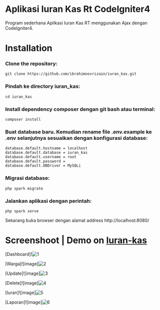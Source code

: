 # Aplikasi Iuran Kas Rt CodeIgniter4

Program sederhana Aplikasi Iuran Kas RT menggunakan Ajax dengan CodeIgniter4.

# Installation

### Clone the repository:

```
git clone https://github.com/ibrahimnovrizain/iuran_kas.git
```

### Pindah ke directory iuran_kas:

```
cd iuran_kas
```

### Install dependency composer dengan git bash atau terminal:

```
composer install
```

### Buat database baru. Kemudian rename file .env.example ke .env selanjutnya sesuaikan dengan konfigurasi database:

```
database.default.hostname = localhost
database.default.database = iuran_kas
database.default.username = root
database.default.password =
database.default.DBDriver = MySQLi
```

### Migrasi database:

```
php spark migrate
```


### Jalankan aplikasi dengan perintah:

```
php spark serve
```

Sekarang buka browser dengan alamat address http://localhost:8080/

# Screenshoot | Demo on [Iuran-kas](http://iuran-kas.xyz/)



[Dashboard]!![1](https://user-images.githubusercontent.com/81977333/126478057-7549f794-0ab6-4241-bd88-8e07e874f19c.png)

[Warga]![image]![2](https://user-images.githubusercontent.com/81977333/126478125-7464d4f6-575d-441d-93c4-296f00fd565b.png)

[Update]![image]![3](https://user-images.githubusercontent.com/81977333/126478172-6b72c5fc-441c-4a2f-8215-b3129737cb5c.png)

[Delete]![image]![4](https://user-images.githubusercontent.com/81977333/126478192-2580498d-1bc9-4ae7-9be9-49a60586147a.png)

[Iuran]![image]![5](https://user-images.githubusercontent.com/81977333/126478211-2a25d293-7cb9-4780-bdf0-77edafc33ca1.png)

[Laporan]![image]![6](https://user-images.githubusercontent.com/81977333/126478233-d82f3545-f81a-43fd-b690-3c7cd79d5b9d.png)
